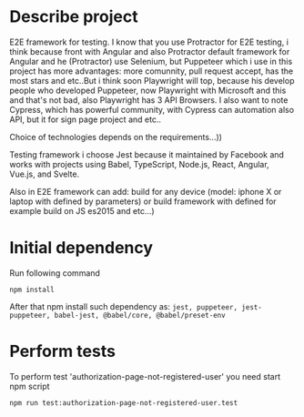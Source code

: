 # Describe project

E2E framework for testing. I know that you use Protractor for E2E testing, i think because front with Angular and also Protractor default framework for Angular and he (Protractor) use Selenium, but Puppeteer which i use in this project has more advantages: more comunnity, pull request accept, has the most stars and etc..But i think soon Playwright will top, because his develop people who developed Puppeteer, now Playwright with Microsoft and this and that's not bad, also Playwright has 3 API Browsers. I also want to note Cypress, which has powerful community, with Cypress can automation also API, but it for sign page project and etc..

Сhoice of technologies depends on the requirements...))

Testing framework i choose Jest because it maintained by Facebook and works with projects using Babel, TypeScript, Node.js, React, Angular, Vue.js, and Svelte.

Also in E2E framework can add: build for any device (model: iphone X or laptop with defined by parameters) or build framework with defined for example build on JS es2015 and etc...)

# Initial dependency

Run following command

```
npm install
```
After that npm install such dependency as:
`jest, puppeteer, jest-puppeteer, babel-jest, @babel/core, @babel/preset-env`

# Perform tests

To perform test 'authorization-page-not-registered-user' you need start npm script
```
npm run test:authorization-page-not-registered-user.test
```